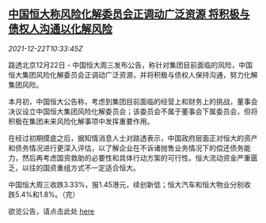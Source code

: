 <!--1640170862000-->
[中国恒大称风险化解委员会正调动广泛资源 将积极与债权人沟通以化解风险](https://cn.reuters.com/article/china-evergrande-debt-risk-1222-idCNKBS2J10S3)
------

<div><i>2021-12-22T10:33:45Z</i></div><p>路透北京12月22日 - 中国恒大周三发布公告，称针对集团目前面临的风险，中国恒大集团风险化解委员会正调动广泛资源，并将积极与债权人保持沟通，努力化解集团风险。</p><p>本月初，中国恒大公告称，考虑到集团目前面临的经营上和财务上的挑战，董事会决议设立中国恒大集团风险化解委员会；该委员会不属于董事会下属委员会，但将积极在集团未来风险化解事项中发挥重要作用。</p><p>在经过初期摸底之后，据知情消息人士对路透表示，中国政府层面正对恒大的资产和债务情况进行更深入评估，以了解企业在不诉诸抛售业务情况下的偿还债务能力，然后再考虑国资救助的必要性和具体行动方案的可行性。恒大流动资金严重匮乏，以往的国资重组方式不一定适合恒大。</p><p>中国恒大周三收跌3.33%，报1.45港元，续创新低；恒大汽车和恒大物业分别收跌5.4%和1.8%。（完）</p><p>欲览公告，请点击此处 <a href="https://www1.hkexnews.hk/listedco/listconews/sehk/2021/1222/2021122200599_c.pdf">here</a></p>

